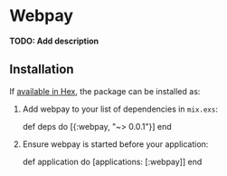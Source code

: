# Webpay

**TODO: Add description**

## Installation

If [available in Hex](https://hex.pm/docs/publish), the package can be installed as:

  1. Add webpay to your list of dependencies in `mix.exs`:

        def deps do
          [{:webpay, "~> 0.0.1"}]
        end

  2. Ensure webpay is started before your application:

        def application do
          [applications: [:webpay]]
        end
